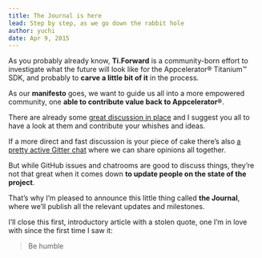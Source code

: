 ```yaml
---
title: The Journal is here
lead: Step by step, as we go down the rabbit hole
author: yuchi
date: Apr 9, 2015
---
```


As you probably already know, **Ti.Forward** is a community-born effort to
investigate what the future will look like for the Appcelerator® Titanium™ SDK,
and probably to **carve a little bit of it** in the process.

As our **manifesto** goes, we want to guide us all into a more empowered
community, one **able to contribute value back to Appcelerator®**.

There are already some [great discussion in place][discuss] and I suggest you
all to have a look at them and contribute your whishes and ideas.

[discuss]: https://github.com/TiForward/discuss/issues

If a more direct and fast discussion is your piece of cake there’s also [a
pretty active Gitter chat][gitter] where we can share opinions all together.

[gitter]: https://gitter.im/TiForward/tiforward.github.io

But while GitHub issues and chatrooms are good to discuss things, they’re not
that great when it comes down **to update people on the state of the project**.

That’s why I’m pleased to announce this little thing called **the Journal**,
where we’ll publish all the relevant updates and milestones.

I’ll close this first, introductory article with a stolen quote, one I’m in
love with since the first time I saw it:

> Be humble
